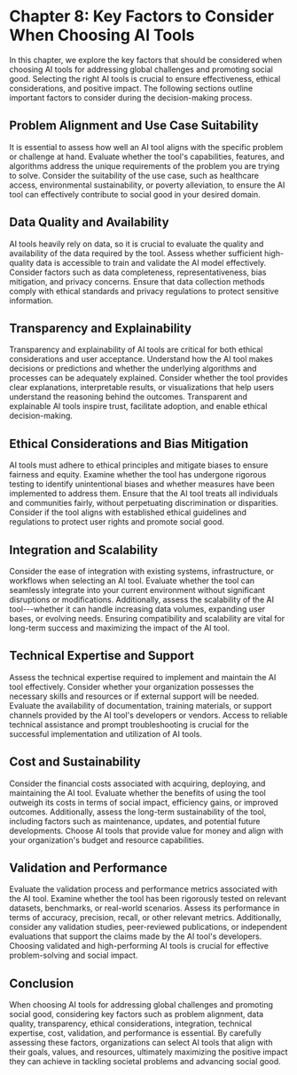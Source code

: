 Chapter 8: Key Factors to Consider When Choosing AI Tools
=========================================================

In this chapter, we explore the key factors that should be considered when choosing AI tools for addressing global challenges and promoting social good. Selecting the right AI tools is crucial to ensure effectiveness, ethical considerations, and positive impact. The following sections outline important factors to consider during the decision-making process.

Problem Alignment and Use Case Suitability
------------------------------------------

It is essential to assess how well an AI tool aligns with the specific problem or challenge at hand. Evaluate whether the tool's capabilities, features, and algorithms address the unique requirements of the problem you are trying to solve. Consider the suitability of the use case, such as healthcare access, environmental sustainability, or poverty alleviation, to ensure the AI tool can effectively contribute to social good in your desired domain.

Data Quality and Availability
-----------------------------

AI tools heavily rely on data, so it is crucial to evaluate the quality and availability of the data required by the tool. Assess whether sufficient high-quality data is accessible to train and validate the AI model effectively. Consider factors such as data completeness, representativeness, bias mitigation, and privacy concerns. Ensure that data collection methods comply with ethical standards and privacy regulations to protect sensitive information.

Transparency and Explainability
-------------------------------

Transparency and explainability of AI tools are critical for both ethical considerations and user acceptance. Understand how the AI tool makes decisions or predictions and whether the underlying algorithms and processes can be adequately explained. Consider whether the tool provides clear explanations, interpretable results, or visualizations that help users understand the reasoning behind the outcomes. Transparent and explainable AI tools inspire trust, facilitate adoption, and enable ethical decision-making.

Ethical Considerations and Bias Mitigation
------------------------------------------

AI tools must adhere to ethical principles and mitigate biases to ensure fairness and equity. Examine whether the tool has undergone rigorous testing to identify unintentional biases and whether measures have been implemented to address them. Ensure that the AI tool treats all individuals and communities fairly, without perpetuating discrimination or disparities. Consider if the tool aligns with established ethical guidelines and regulations to protect user rights and promote social good.

Integration and Scalability
---------------------------

Consider the ease of integration with existing systems, infrastructure, or workflows when selecting an AI tool. Evaluate whether the tool can seamlessly integrate into your current environment without significant disruptions or modifications. Additionally, assess the scalability of the AI tool---whether it can handle increasing data volumes, expanding user bases, or evolving needs. Ensuring compatibility and scalability are vital for long-term success and maximizing the impact of the AI tool.

Technical Expertise and Support
-------------------------------

Assess the technical expertise required to implement and maintain the AI tool effectively. Consider whether your organization possesses the necessary skills and resources or if external support will be needed. Evaluate the availability of documentation, training materials, or support channels provided by the AI tool's developers or vendors. Access to reliable technical assistance and prompt troubleshooting is crucial for the successful implementation and utilization of AI tools.

Cost and Sustainability
-----------------------

Consider the financial costs associated with acquiring, deploying, and maintaining the AI tool. Evaluate whether the benefits of using the tool outweigh its costs in terms of social impact, efficiency gains, or improved outcomes. Additionally, assess the long-term sustainability of the tool, including factors such as maintenance, updates, and potential future developments. Choose AI tools that provide value for money and align with your organization's budget and resource capabilities.

Validation and Performance
--------------------------

Evaluate the validation process and performance metrics associated with the AI tool. Examine whether the tool has been rigorously tested on relevant datasets, benchmarks, or real-world scenarios. Assess its performance in terms of accuracy, precision, recall, or other relevant metrics. Additionally, consider any validation studies, peer-reviewed publications, or independent evaluations that support the claims made by the AI tool's developers. Choosing validated and high-performing AI tools is crucial for effective problem-solving and social impact.

Conclusion
----------

When choosing AI tools for addressing global challenges and promoting social good, considering key factors such as problem alignment, data quality, transparency, ethical considerations, integration, technical expertise, cost, validation, and performance is essential. By carefully assessing these factors, organizations can select AI tools that align with their goals, values, and resources, ultimately maximizing the positive impact they can achieve in tackling societal problems and advancing social good.
